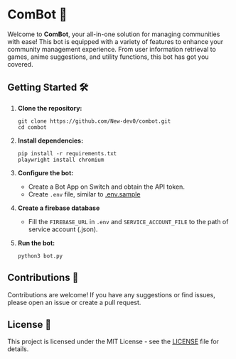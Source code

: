 # ComBot 🤖

Welcome to **ComBot**, your all-in-one solution for managing communities with ease! This bot is equipped with a variety of features to enhance your community management experience. From user information retrieval to games, anime suggestions, and utility functions, this bot has got you covered.


## Getting Started 🛠️

1. **Clone the repository:**
   ```
   git clone https://github.com/New-dev0/combot.git
   cd combot
   ```

2. **Install dependencies:**
   ```
   pip install -r requirements.txt
   playwright install chromium
   ```

3. **Configure the bot:**
   - Create a Bot App on Switch and obtain the API token.
   - Create `.env` file, similar to [.env.sample](./.env.sample)

4. **Create a firebase database**
   - Fill the `FIREBASE_URL` in `.env` and `SERVICE_ACCOUNT_FILE` to the path of service account (.json).

5. **Run the bot:**
   ```
   python3 bot.py
   ```

## Contributions 🤝

Contributions are welcome! If you have any suggestions or find issues, please open an issue or create a pull request.

## License 📝

This project is licensed under the MIT License - see the [LICENSE](LICENSE) file for details.
